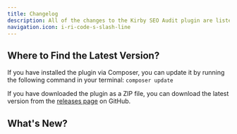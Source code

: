 ```yaml
---
title: Changelog
description: All of the changes to the Kirby SEO Audit plugin are listed here.
navigation.icon: i-ri-code-s-slash-line
---
```


## Where to Find the Latest Version?

If you have installed the plugin via Composer, you can update it by running the following command in your terminal: `composer update`

If you have downloaded the plugin as a ZIP file, you can download the latest version from the [releases page](https://github.com/kirby-tools/kirby-seo-audit/releases) on GitHub.

## What's New?
